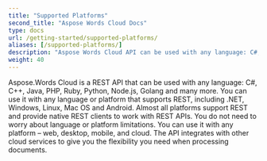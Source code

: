 ```yaml
---
title: "Supported Platforms"
second_title: "Aspose Words Cloud Docs"
type: docs
url: /getting-started/supported-platforms/
aliases: [/supported-platforms/]
description: "Aspose Words Cloud API can be used with any language: C#, C++, Java, PHP, Ruby, Python, Node.js, Golang and many more."
weight: 40
---
```


Aspose.Words Cloud is a REST API that can be used with any language: C#, C++, Java, PHP, Ruby, Python, Node.js, Golang and many more. You can use it with any language or platform that supports REST, including .NET, Windows, Linux, Mac OS and Android. Almost all platforms support REST and provide native REST clients to work with REST APIs. You do not need to worry about language or platform limitations. You can use it with any platform – web, desktop, mobile, and cloud. The API integrates with other cloud services to give you the flexibility you need when processing documents.
